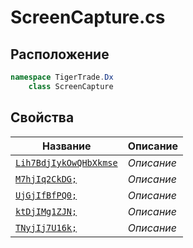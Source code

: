 
# ScreenCapture.cs
## Расположение
```csharp
namespace TigerTrade.Dx  
    class ScreenCapture
```

## Свойства
| Название | Описание |
| --- | --- |
| [`Lih7BdjIykOwQHbXkmse`](./Свойства/Lih7BdjIykOwQHbXkmse.md) | *Описание* |
| [`M7hjIq2CkDG;`](./Свойства/M7hjIq2CkDG;.md) | *Описание* |
| [`UjGjIfBfPQ0;`](./Свойства/UjGjIfBfPQ0;.md) | *Описание* |
| [`ktDjIMg1ZJN;`](./Свойства/ktDjIMg1ZJN;.md) | *Описание* |
| [`TNyjIj7U16k;`](./Свойства/TNyjIj7U16k;.md) | *Описание* |
